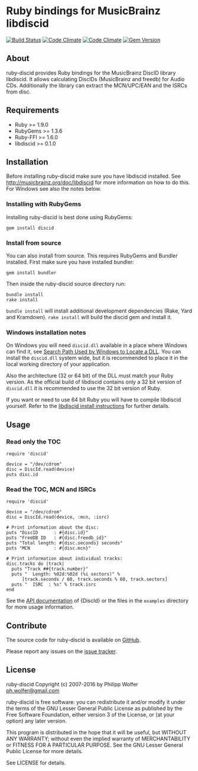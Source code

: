 # Ruby bindings for MusicBrainz libdiscid
[![Build Status](https://travis-ci.org/phw/ruby-discid.svg?branch=master)](https://travis-ci.org/phw/ruby-discid)
[![Code Climate](https://codeclimate.com/github/phw/ruby-discid.png)](https://codeclimate.com/github/phw/ruby-discid)
[![Code Climate](https://codeclimate.com/github/phw/ruby-discid/coverage.png)](https://codeclimate.com/github/phw/ruby-discid)
[![Gem Version](https://badge.fury.io/rb/discid.svg)](http://badge.fury.io/rb/discid)

## About
ruby-discid provides Ruby bindings for the MusicBrainz DiscID library libdiscid.
It allows calculating DiscIDs (MusicBrainz and freedb) for Audio CDs. Additionally
the library can extract the MCN/UPC/EAN and the ISRCs from disc.

## Requirements
* Ruby >= 1.9.0
* RubyGems >= 1.3.6
* Ruby-FFI >= 1.6.0
* libdiscid >= 0.1.0

## Installation
Before installing ruby-discid make sure you have libdiscid installed. See
http://musicbrainz.org/doc/libdiscid for more information on how to do this.
For Windows see also the notes below.

### Installing with RubyGems
Installing ruby-discid is best done using RubyGems:

    gem install discid

### Install from source
You can also install from source. This requires RubyGems and Bundler installed.
First make sure you have installed bundler:

    gem install bundler

Then inside the ruby-discid source directory run:

    bundle install
    rake install

`bundle install` will install additional development dependencies (Rake, Yard
and Kramdown). `rake install` will build the discid gem and install it.

### Windows installation notes
On Windows you will need `discid.dll` available in a place where Windows can
find it, see [Search Path Used by Windows to Locate a DLL](https://msdn.microsoft.com/en-us/library/7d83bc18.aspx).
You can install the `discid.dll` system wide, but it is recommended to place
it in the local working directory of your application.

Also the architecture (32 or 64 bit) of the DLL must match your Ruby version.
As the official build of libdiscid contains only a 32 bit version of `discid.dll`
it is recommended to use the 32 bit version of Ruby.

If you want or need to use 64 bit Ruby you will have to compile libdiscid
yourself. Refer to the [libdiscid install instructions](https://github.com/metabrainz/libdiscid/blob/master/INSTALL)
for further details.

## Usage

### Read only the TOC

    require 'discid'

    device = "/dev/cdrom"
    disc = DiscId.read(device)
    puts disc.id

### Read the TOC, MCN and ISRCs

    require 'discid'

    device = "/dev/cdrom"
    disc = DiscId.read(device, :mcn, :isrc)

    # Print information about the disc:
    puts "DiscID      : #{disc.id}"
    puts "FreeDB ID   : #{disc.freedb_id}"
    puts "Total length: #{disc.seconds} seconds"
    puts "MCN         : #{disc.mcn}"

    # Print information about individual tracks:
    disc.tracks do |track|
      puts "Track ##{track.number}"
      puts "  Length: %02d:%02d (%i sectors)" %
          [track.seconds / 60, track.seconds % 60, track.sectors]
      puts "  ISRC  : %s" % track.isrc
    end

See the [API documentation](http://www.rubydoc.info/github/phw/ruby-discid/master)
of {DiscId} or the files in the `examples` directory for more usage information.

## Contribute
The source code for ruby-discid is available on
[GitHub](https://github.com/phw/ruby-discid).

Please report any issues on the
[issue tracker](https://github.com/phw/ruby-discid/issues).

## License
ruby-discid Copyright (c) 2007-2016 by Philipp Wolfer <ph.wolfer@gmail.com>

ruby-discid is free software: you can redistribute it and/or modify
it under the terms of the GNU Lesser General Public License as published by
the Free Software Foundation, either version 3 of the License, or
(at your option) any later version.

This program is distributed in the hope that it will be useful,
but WITHOUT ANY WARRANTY; without even the implied warranty of
MERCHANTABILITY or FITNESS FOR A PARTICULAR PURPOSE.  See the
GNU Lesser General Public License for more details.

See LICENSE for details.
